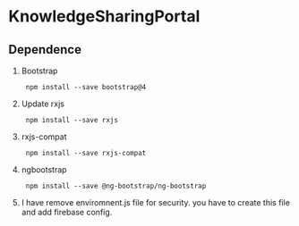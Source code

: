 # KnowledgeSharingPortal

## Dependence

1. Bootstrap

        npm install --save bootstrap@4

2. Update rxjs

        npm install --save rxjs

3. rxjs-compat

        npm install --save rxjs-compat

4. ngbootstrap

        npm install --save @ng-bootstrap/ng-bootstrap

5. I have remove enviromnent.js file for security. you have to create this file and add firebase config.